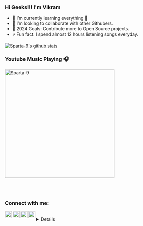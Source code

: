 ### Hi Geeks!!! I'm Vikram 


- 🌱 I’m currently learning everything 🤣
- 👯 I’m looking to collaborate with other Githubers.
- 🥅 2024 Goals: Contribute more to Open Source projects.
- ⚡ Fun fact: I spend almost 12 hours listening songs everyday.


[![Sparta-9's github stats](https://github-readme-stats.vercel.app/api?username=Sparta-9)](https://github.com/anuraghazra/github-readme-stats)

### Youtube Music Playing 🎧

[<img src="https://now-playing-codestackr.vercel.app/api/spotify-playing" alt="Sparta-9" width="350" />](https://youtu.be/qQrgto184Tk)

<br />
<br />

### Connect with me:

[<img align="left" alt="UCEd17X1Zv307556DG42OVeA | YouTube" width="22px" src="https://cdn.jsdelivr.net/npm/simple-icons@v3/icons/youtube.svg" />][youtube]
[<img align="left" alt="dejavu_73 | Twitter" width="22px" src="https://cdn.jsdelivr.net/npm/simple-icons@v3/icons/twitter.svg" />][twitter]
[<img align="left" alt="vikram-do | LinkedIn" width="22px" src="https://cdn.jsdelivr.net/npm/simple-icons@v3/icons/linkedin.svg" />][linkedin]
[<img align="left" alt="vikram_do | Instagram" width="22px" src="https://cdn.jsdelivr.net/npm/simple-icons@v3/icons/instagram.svg" />][instagram]

<br />

<details />
 
[youtube]: https://www.youtube.com/channel/UCEd17X1Zv307556DG42OVeA
[instagram]: https://instagram.com/vikram_do
[linkedin]: https://linkedin.com/in/vikram-do
[twitter]: https://twitter.com/12_9999999
